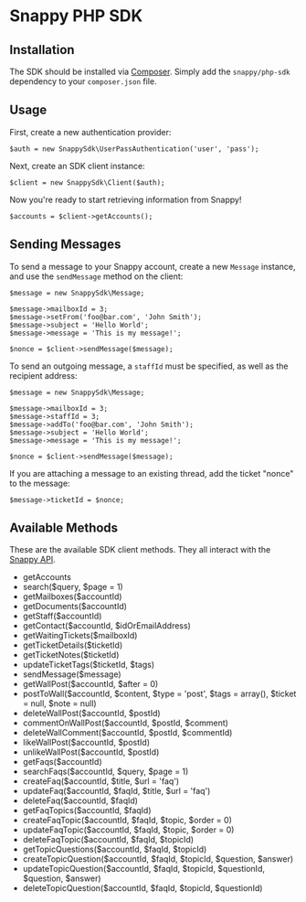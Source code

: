 # Snappy PHP SDK

## Installation

The SDK should be installed via [Composer](http://getcomposer.org). Simply add the `snappy/php-sdk` dependency to your `composer.json` file.

## Usage

First, create a new authentication provider:

	$auth = new SnappySdk\UserPassAuthentication('user', 'pass');

Next, create an SDK client instance:

	$client = new SnappySdk\Client($auth);

Now you're ready to start retrieving information from Snappy!

	$accounts = $client->getAccounts();

## Sending Messages

To send a message to your Snappy account, create a new `Message` instance, and use the `sendMessage` method on the client:

	$message = new SnappySdk\Message;

	$message->mailboxId = 3;
	$message->setFrom('foo@bar.com', 'John Smith');
	$message->subject = 'Hello World';
	$message->message = 'This is my message!';

	$nonce = $client->sendMessage($message);

To send an outgoing message, a `staffId` must be specified, as well as the recipient address:

	$message = new SnappySdk\Message;

	$message->mailboxId = 3;
	$message->staffId = 3;
	$message->addTo('foo@bar.com', 'John Smith');
	$message->subject = 'Hello World';
	$message->message = 'This is my message!';

	$nonce = $client->sendMessage($message);

If you are attaching a message to an existing thread, add the ticket "nonce" to the message:

	$message->ticketId = $nonce;

## Available Methods

These are the available SDK client methods. They all interact with the [Snappy API](https://github.com/BeSnappy/api-docs).

- getAccounts 
- search($query, $page = 1)
- getMailboxes($accountId)
- getDocuments($accountId)
- getStaff($accountId)
- getContact($accountId, $idOrEmailAddress)
- getWaitingTickets($mailboxId)
- getTicketDetails($ticketId)
- getTicketNotes($ticketId)
- updateTicketTags($ticketId, $tags)
- sendMessage($message)
- getWallPost($accountId, $after = 0)
- postToWall($accountId, $content, $type = 'post', $tags = array(), $ticket = null, $note = null)
- deleteWallPost($accountId, $postId)
- commentOnWallPost($accountId, $postId, $comment)
- deleteWallComment($accountId, $postId, $commentId)
- likeWallPost($accountId, $postId)
- unlikeWallPost($accountId, $postId)
- getFaqs($accountId)
- searchFaqs($accountId, $query, $page = 1)
- createFaq($accountId, $title, $url = 'faq')
- updateFaq($accountId, $faqId, $title, $url = 'faq')
- deleteFaq($accountId, $faqId)
- getFaqTopics($accountId, $faqId)
- createFaqTopic($accountId, $faqId, $topic, $order = 0)
- updateFaqTopic($accountId, $faqId, $topic, $order = 0)
- deleteFaqTopic($accountId, $faqId, $topicId)
- getTopicQuestions($accountId, $faqId, $topicId)
- createTopicQuestion($accountId, $faqId, $topicId, $question, $answer)
- updateTopicQuestion($accountId, $faqId, $topicId, $questionId, $question, $answer)
- deleteTopicQuestion($accountId, $faqId, $topicId, $questionId)

